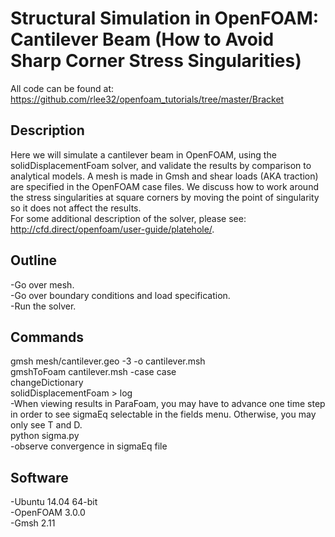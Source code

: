 # Structural Simulation in OpenFOAM: Cantilever Beam (How to Avoid Sharp Corner Stress Singularities)

All code can be found at: https://github.com/rlee32/openfoam_tutorials/tree/master/Bracket  

## Description
Here we will simulate a cantilever beam in OpenFOAM, using the solidDisplacementFoam solver, and validate the results by comparison to analytical models. A mesh is made in Gmsh and shear loads (AKA traction) are specified in the OpenFOAM case files. We discuss how to work around the stress singularities at square corners by moving the point of singularity so it does not affect the results.  
For some additional description of the solver, please see: http://cfd.direct/openfoam/user-guide/platehole/.  

## Outline
-Go over mesh.  
-Go over boundary conditions and load specification.  
-Run the solver.  

## Commands
gmsh mesh/cantilever.geo -3 -o cantilever.msh  
gmshToFoam cantilever.msh -case case  
changeDictionary  
solidDisplacementFoam > log  
-When viewing results in ParaFoam, you may have to advance one time step in order to see sigmaEq selectable in the fields menu. Otherwise, you may only see T and D.  
python sigma.py  
-observe convergence in sigmaEq file  

## Software
-Ubuntu 14.04 64-bit  
-OpenFOAM 3.0.0  
-Gmsh 2.11  
